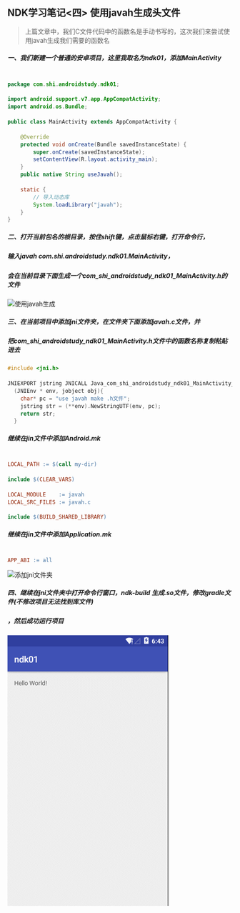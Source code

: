 ## NDK学习笔记<四> 使用javah生成头文件

>上篇文章中，我们C文件代码中的函数名是手动书写的，这次我们来尝试使用javah生成我们需要的函数名

##### 一、我们新建一个普通的安卓项目，这里我取名为ndk01，添加MainActivity

```java

package com.shi.androidstudy.ndk01;

import android.support.v7.app.AppCompatActivity;
import android.os.Bundle;

public class MainActivity extends AppCompatActivity {

    @Override
    protected void onCreate(Bundle savedInstanceState) {
        super.onCreate(savedInstanceState);
        setContentView(R.layout.activity_main);
    }
    public native String useJavah();

    static {
        // 导入动态库
        System.loadLibrary("javah");
    }
}

```

##### 二、打开当前包名的根目录，按住shift键，点击鼠标右键，打开命令行，
##### 输入javah com.shi.androidstudy.ndk01.MainActivity，
##### 会在当前目录下面生成一个com_shi_androidstudy_ndk01_MainActivity.h的文件

![使用javah生成](/screen/ndk01_02.gif)

##### 三、在当前项目中添加jni文件夹，在文件夹下面添加javah.c文件，并
##### 把com_shi_androidstudy_ndk01_MainActivity.h文件中的函数名称复制粘贴进去
```c
#include <jni.h>

JNIEXPORT jstring JNICALL Java_com_shi_androidstudy_ndk01_MainActivity_useJavah
  (JNIEnv * env, jobject obj){
  	char* pc = "use javah make .h文件";
  	jstring str = (**env).NewStringUTF(env, pc);
  	return str;
  }

```
##### 继续在jin文件中添加Android.mk
```mk

LOCAL_PATH := $(call my-dir)

include $(CLEAR_VARS)

LOCAL_MODULE    := javah
LOCAL_SRC_FILES := javah.c

include $(BUILD_SHARED_LIBRARY)

```

##### 继续在jin文件中添加Application.mk
```mk

APP_ABI := all

```

![添加jni文件夹](/screen/ndk01_01.png)

##### 四、继续在jni文件夹中打开命令行窗口，ndk-build 生成.so文件，修改gradle文件(不修改项目无法找到库文件)
##### ，然后成功运行项目

![运行项目](/screen/ndk01_03.gif)












